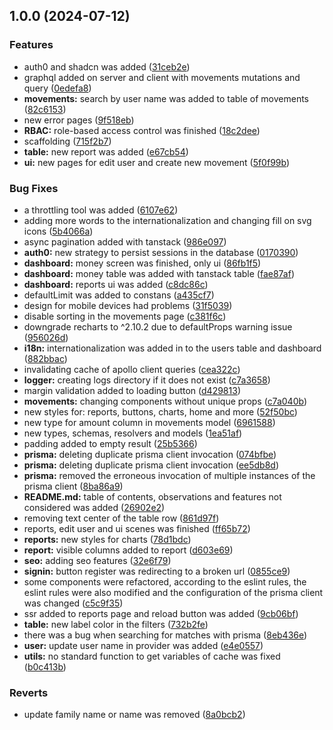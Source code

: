 ## 1.0.0 (2024-07-12)

### Features

- auth0 and shadcn was added ([31ceb2e](https://github.com/soyvillareal/red-first/commit/31ceb2e418191d9cfae422f0eb5c5aaf261631d6))
- graphql added on server and client with movements mutations and query ([0edefa8](https://github.com/soyvillareal/red-first/commit/0edefa86c48acdfb418d7e67abadd465498440ea))
- **movements:** search by user name was added to table of movements ([82c6153](https://github.com/soyvillareal/red-first/commit/82c6153e67c28afc630d777ac9732aa51a977495))
- new error pages ([9f518eb](https://github.com/soyvillareal/red-first/commit/9f518ebe8f549f6d437ddfd26fb245e7bf97552a))
- **RBAC:** role-based access control was finished ([18c2dee](https://github.com/soyvillareal/red-first/commit/18c2dee1176f3fb6366ec91cc4c0acaf8c7789ae))
- scaffolding ([715f2b7](https://github.com/soyvillareal/red-first/commit/715f2b71cad5087e5eb91ca9473be449fd283089))
- **table:** new report was added ([e67cb54](https://github.com/soyvillareal/red-first/commit/e67cb540d06a333858596d55c4635c1368ac39e4))
- **ui:** new pages for edit user and create new movement ([5f0f99b](https://github.com/soyvillareal/red-first/commit/5f0f99b8df7b6317f8a65269c457512e1b4c95eb))

### Bug Fixes

- a throttling tool was added ([6107e62](https://github.com/soyvillareal/red-first/commit/6107e6293f67e468f5d216247d7f5924b78b19a6))
- adding more words to the internationalization and changing fill on svg icons ([5b4066a](https://github.com/soyvillareal/red-first/commit/5b4066afa8f2072ed47ad964e74a8b33eebc23a0))
- async pagination added with tanstack ([986e097](https://github.com/soyvillareal/red-first/commit/986e097c8af98f79715756ff40ff3291f4abb0a4))
- **auth0:** new strategy to persist sessions in the database ([0170390](https://github.com/soyvillareal/red-first/commit/0170390efe8a473ec82a597b4b3832e3d75839f8))
- **dashboard:** money screen was finished, only ui ([86fb1f5](https://github.com/soyvillareal/red-first/commit/86fb1f579cc1e292082c920ef63c41dde1a1c107))
- **dashboard:** money table was added with tanstack table ([fae87af](https://github.com/soyvillareal/red-first/commit/fae87af84615e4bb6b0cfc1bc3b911023cd059f8))
- **dashboard:** reports ui was added ([c8dc86c](https://github.com/soyvillareal/red-first/commit/c8dc86c270d2c644b4caf014ca5b870f1f6bf513))
- defaultLimit was added to constans ([a435cf7](https://github.com/soyvillareal/red-first/commit/a435cf7801a0d469f7175a021c8d8c6ef741c1be))
- design for mobile devices had problems ([31f5039](https://github.com/soyvillareal/red-first/commit/31f5039be36a997e1a736c1f64eedbffcf9a9528))
- disable sorting in the movements page ([c381f6c](https://github.com/soyvillareal/red-first/commit/c381f6cdb54baa0c10d9dbce69c6dbfcdbb6747b))
- downgrade recharts to ^2.10.2 due to defaultProps warning issue ([956026d](https://github.com/soyvillareal/red-first/commit/956026d8e452e06543ce4d06144c2657d786a2d2))
- **i18n:** internationalization was added in to the users table and dashboard ([882bbac](https://github.com/soyvillareal/red-first/commit/882bbacfe7d310580357089d4153ba9844073abf))
- invalidating cache of apollo client queries ([cea322c](https://github.com/soyvillareal/red-first/commit/cea322c8b1a0eb74bd6db681e50a2d58d24a0e7e))
- **logger:** creating logs directory if it does not exist ([c7a3658](https://github.com/soyvillareal/red-first/commit/c7a365857552524aaffc3e7a140a385fdba8a4a0))
- margin validation added to loading button ([d429813](https://github.com/soyvillareal/red-first/commit/d429813be15cc8af04f8d9030b3ec84d02878810))
- **movements:** changing components without unique props ([c7a040b](https://github.com/soyvillareal/red-first/commit/c7a040bf7b48813faa2dc63bdc65b53cd2d865d8))
- new styles for: reports, buttons, charts, home and more ([52f50bc](https://github.com/soyvillareal/red-first/commit/52f50bc8e6b147ef3fd2c304284ea08cbda09e74))
- new type for amount column in movements model ([6961588](https://github.com/soyvillareal/red-first/commit/69615885d097a0129ae87215bd48eede1f922743))
- new types, schemas, resolvers and models ([1ea51af](https://github.com/soyvillareal/red-first/commit/1ea51af8598f18dca72022538ddc20433eb32715))
- padding added to empty result ([25b5366](https://github.com/soyvillareal/red-first/commit/25b5366fdb7d584a7d183d43aba4deb3af7c1c4d))
- **prisma:** deleting duplicate prisma client invocation ([074bfbe](https://github.com/soyvillareal/red-first/commit/074bfbe66a7bdb294e355fb76452611530e86b1d))
- **prisma:** deleting duplicate prisma client invocation ([ee5db8d](https://github.com/soyvillareal/red-first/commit/ee5db8d39e90e8f3c23e50298df0e7acd23ae6d9))
- **prisma:** removed the erroneous invocation of multiple instances of the prisma client ([8ba86a9](https://github.com/soyvillareal/red-first/commit/8ba86a99a0d3f604d8a1a256478408425f8f1f1b))
- **README.md:** table of contents, observations and features not considered was added ([26902e2](https://github.com/soyvillareal/red-first/commit/26902e2c069f536abd6397aba98f573008da65b1))
- removing text center of the table row ([861d97f](https://github.com/soyvillareal/red-first/commit/861d97fd1460a2f05927277a424c7396cdc3bc3a))
- reports, edit user and ui scenes was finished ([ff65b72](https://github.com/soyvillareal/red-first/commit/ff65b72bfe5192270a994d0ca2c9567b7fdb66db))
- **reports:** new styles for charts ([78d1bdc](https://github.com/soyvillareal/red-first/commit/78d1bdc0e0e076210f79693b4861b2017322ac88))
- **report:** visible columns added to report ([d603e69](https://github.com/soyvillareal/red-first/commit/d603e6971ca791afc939ab32ee564546aee963be))
- **seo:** adding seo features ([32e6f79](https://github.com/soyvillareal/red-first/commit/32e6f79b1933e4950185024f3cb9d0e937a4a638))
- **signin:** button register was redirecting to a broken url ([0855ce9](https://github.com/soyvillareal/red-first/commit/0855ce90473579ae924fb1f789936a472572c365))
- some components were refactored, according to the eslint rules, the eslint rules were also modified and the configuration of the prisma client was changed ([c5c9f35](https://github.com/soyvillareal/red-first/commit/c5c9f357d0a911b5ad55197b4d8c31ce54c2b763))
- ssr added to reports page and reload button was added ([9cb06bf](https://github.com/soyvillareal/red-first/commit/9cb06bf5cfeb046a89889c3581966b54d8343b68))
- **table:** new label color in the filters ([732b2fe](https://github.com/soyvillareal/red-first/commit/732b2fe88f256c8fe2658baa36f08ec45acaaf32))
- there was a bug when searching for matches with prisma ([8eb436e](https://github.com/soyvillareal/red-first/commit/8eb436e6898dd7850ccbe987fbf71e805a3f9299))
- **user:** update user name in provider was added ([e4e0557](https://github.com/soyvillareal/red-first/commit/e4e055740527f9271efd8a6b64cdaebc9ea93718))
- **utils:** no standard function to get variables of cache was fixed ([b0c413b](https://github.com/soyvillareal/red-first/commit/b0c413b4f5ea98872ef658978146887426280b08))

### Reverts

- update family name or name was removed ([8a0bcb2](https://github.com/soyvillareal/red-first/commit/8a0bcb24ac519785f914e56c66d17aeab554f866))
